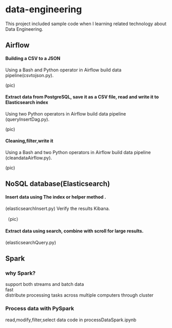 # data-engineering

This project included sample code when I learning related technology about Data Engineering.
## Airflow
####  Building a CSV to a JSON  
Using a Bash and Python operator in Airflow build data pipeline(csvtojson.py).

(pic)

####  Extract data from PostgreSQL, save it as a CSV file, read and write it to  Elasticsearch index
Using  two Python operators in Airflow build data pipeline (queryInsertDag.py).

(pic)

#### Cleaning,filter,write it

Using a Bash and two Python operators in Airflow build data pipeline (cleandataAirflow.py).

(pic)


## NoSQL database(Elasticsearch) 
#### Insert data using The index or helper method .
(elasticsearchInsert.py)
Verify the results Kibana.

（pic）

#### Extract data using search, combine with scroll for large results.
 (elasticsearchQuery.py)
 
##  Spark
### why Spark?
support both streams and batch data  
fast   
distribute processing tasks across multiple computers through cluster  

### Process data with PySpark
read,modify,filter,select data
code in processDataSpark.ipynb







